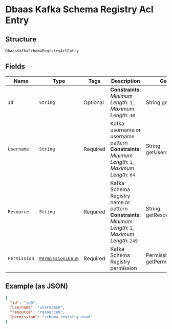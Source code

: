 
# Dbaas Kafka Schema Registry Acl Entry

## Structure

`DbaasKafkaSchemaRegistryAclEntry`

## Fields

| Name | Type | Tags | Description | Getter | Setter |
|  --- | --- | --- | --- | --- | --- |
| `Id` | `String` | Optional | **Constraints**: *Minimum Length*: `1`, *Maximum Length*: `40` | String getId() | setId(String id) |
| `Username` | `String` | Required | Kafka username or username pattern<br>**Constraints**: *Minimum Length*: `1`, *Maximum Length*: `64` | String getUsername() | setUsername(String username) |
| `Resource` | `String` | Required | Kafka Schema Registry name or pattern<br>**Constraints**: *Minimum Length*: `1`, *Maximum Length*: `249` | String getResource() | setResource(String resource) |
| `Permission` | [`Permission1Enum`](../../doc/models/permission-1-enum.md) | Required | Kafka Schema Registry permission | Permission1Enum getPermission() | setPermission(Permission1Enum permission) |

## Example (as JSON)

```json
{
  "id": "id0",
  "username": "username0",
  "resource": "resource0",
  "permission": "schema_registry_read"
}
```

